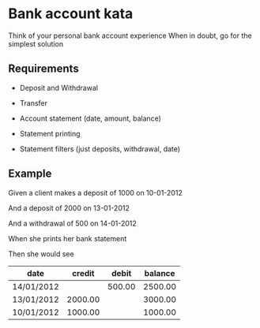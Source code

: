 # Bank account kata

Think of your personal bank account experience 
When in doubt, go for the simplest solution

## Requirements

+ Deposit and Withdrawal

+ Transfer

+ Account statement (date, amount, balance)

+ Statement printing

+ Statement filters (just deposits, withdrawal, date)

## Example

Given a client makes a deposit of 1000 on 10-01-2012

And a deposit of 2000 on 13-01-2012

And a withdrawal of 500 on 14-01-2012

When she prints her bank statement

Then she would see


| date | credit | debit | balance
|------| ------|  ------| ------|
|14/01/2012 | | 500.00 | 2500.00
|13/01/2012 | 2000.00 | | 3000.00
|10/01/2012 | 1000.00 | | 1000.00

